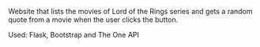 Website that lists the movies of Lord of the Rings series and gets a random quote from a movie when the user clicks the
button.

Used:
Flask, Bootstrap and The One API
